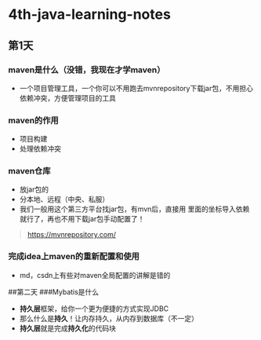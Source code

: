 # 4th-java-learning-notes
## 第1天
### maven是什么（没错，我现在才学maven）
- 一个项目管理工具，一个你可以不用跑去mvnrepository下载jar包，不用担心依赖冲突，方便管理项目的工具
### maven的作用
- 项目构建
- 处理依赖冲突
### maven仓库
- 放jar包的
- 分本地、远程（中央、私服）
- 我们一般用这个第三方平台找jar包，有mvn后，直接用 里面的坐标导入依赖就行了，再也不用下载jar包手动配置了！
> https://mvnrepository.com/
### 完成idea上maven的重新配置和使用
- md，csdn上有些对maven全局配置的讲解是错的

##第二天
###Mybatis是什么
- **持久层**框架，给你一个更为便捷的方式实现JDBC
- 那么什么是**持久**！让内存持久，从内存到数据库（不一定）
- **持久层**就是完成**持久化**的代码块
